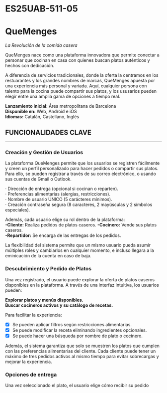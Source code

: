 # ES25UAB-511-05


# QueMenges
_La Revolución de la comida casera_    

QueMenges nace como una plataforma innovadora que permite conectar a personar que cocinan en casa con quienes buscan platos auténticos y hechos con dedicación.

A diferencia de servicios tradicionales, donde la oferta la centramos en los restuarantes y los grandes nombres de marcas, QueMenges apuesta por una experiencia más personal y variada. Aquí, cualquier persona con talento para la cocina puede compartir sus platos, y los ususarios pueden elegir entre una amplia gama de opciones a tiempo real.

__Lanzamiento inicial:__ Área metropolitana de Barcelona  
__Disponible en:__ Web, Android e iOS  
__Idiomas:__ Catalán, Castellano, Inglés  

## FUNCIONALIDADES CLAVE 
___

### Creación y Gestión de Usuarios
La plataforma QueMenges permite que los usuarios se registren fácilmente y creen un perfil personalizado para hacer pedidos o compartir sus platos. Para ello, se pueden registrar a través de su correo electrónico, o usando sus cuentas de Gmail o Outlook.

· Dirección de entrega (opcional si cocinan o reparten).  
· Preferencias alimentarias (alergias, restricciones).   
· Nombre de usuario ÚNICO (5 carácteres mínimos).  
· Creación contraseña segura (8 caracteres, 2 mayúsculas y 2 símbolos especiales).

Además, cada usuario elige su rol dentro de la plataforma:    
__-Cliente:__ Realiza pedidos de platos caseros.
__-Cocinero:__ Vende sus platos caseros.  
__-Repartidor:__ Se encarga de las entregas de los pedidos.  

La flexibilidad del sistema permite que un mismo usuario pueda asumir múltiples roles y cambiarlos en cualquier momento, e incluso llegara a la eminicación de la cuenta en caso de baja.

### Descubrimiento y Pedido de Platos

Una vez registrado, el usuario puede explorar la oferta de platos caseros disponibles en la plataforma. A través de una interfaz intuitiva, los usuarios pueden:  

__Explorar platos y menús disponibles.__  
__Buscar cocineros activos y su catálogo de recetas.__  

Para facilitar la experiencia:

- [x] Se pueden aplicar filtros según restricciones alimentarias.
- [x] Se puede modificar la receta eliminando ingredientes opcionales.
- [x] Se puede hacer una búsqueda por nombre de plato o cocinero.

Además, el sistema garantiza que solo se muestren los platos que cumplen con las preferencias alimentarias del cliente. Cada cliente puede tener un máximo de tres pedidos activos al mismo tiempo para evitar sobrecargas y mejorar la experiencia.


### Opciones de entrega

Una vez seleccionado el plato, el usuario elige cómo recibir su pedido


















